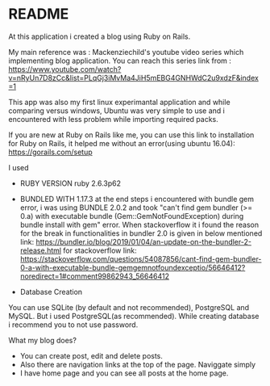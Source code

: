 # README

At this application i created a blog using Ruby on Rails.

My main reference was : Mackenziechild's youtube video series which implementing blog application. You can reach this series link from : https://www.youtube.com/watch?v=nRyUn7D8zCc&list=PLqGj3iMvMa4JiH5mEBG4GNHWdC2u9xdzF&index=1

This app was also my first linux experimantal application and while comparing versus windows, Ubuntu was very simple to use and i encountered with less problem while importing required packs.


If you are new at Ruby on Rails like me, you  can use this link to installation for Ruby on Rails, it helped me without an error(using ubuntu 16.04): https://gorails.com/setup

I used

* RUBY VERSION
   ruby 2.6.3p62
   
* BUNDLED WITH
   1.17.3
   at the end steps i encountered with bundle gem error, i was using BUNDLE 2.0.2 and took "can't find gem bundler (>= 0.a) with executable bundle (Gem::GemNotFoundException) during bundle install with gem" error. When stackoverflow it i found the reason for the break in functionalities in bundler 2.0 is given in below mentioned link: https://bundler.io/blog/2019/01/04/an-update-on-the-bundler-2-release.html for stackoverflow link: https://stackoverflow.com/questions/54087856/cant-find-gem-bundler-0-a-with-executable-bundle-gemgemnotfoundexceptio/56646412?noredirect=1#comment99862943_56646412

* Database Creation

You can use SQLite (by default and not recommended), PostgreSQL and MySQL. But i used PostgreSQL(as recommended). While creating database i recommend you to not use password.


What my blog does?

* You can create post, edit and delete posts.
* Also there are navigation links at the top of the page. Naviggate simply
* I have home page and you can see all posts at the home page.
